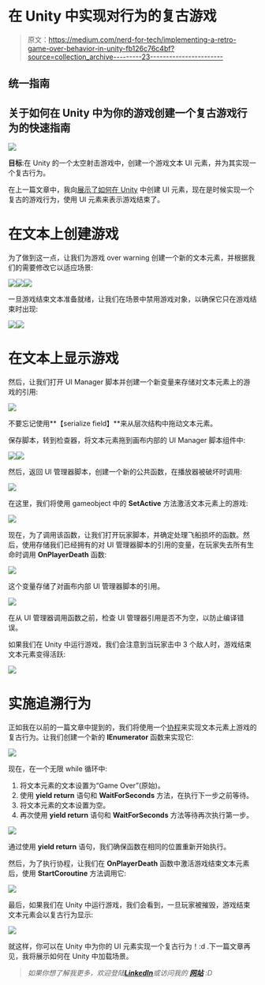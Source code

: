 # 在 Unity 中实现对行为的复古游戏

> 原文：<https://medium.com/nerd-for-tech/implementing-a-retro-game-over-behavior-in-unity-fb126c76c4bf?source=collection_archive---------23----------------------->

## 统一指南

## 关于如何在 Unity 中为你的游戏创建一个复古游戏行为的快速指南

![](img/88b5def3314f09dc0a345b9c91904b65.png)

**目标**:在 Unity 的一个太空射击游戏中，创建一个游戏文本 UI 元素，并为其实现一个复古行为。

在上一篇文章中，我向[展示了如何在 Unity](/nerd-for-tech/creating-ui-elements-in-unity-a778929eacfa) 中创建 UI 元素，现在是时候实现一个复古的游戏行为，使用 UI 元素来表示游戏结束了。

# 在文本上创建游戏

为了做到这一点，让我们为游戏 over warning 创建一个新的文本元素，并根据我们的需要修改它以适应场景:

![](img/b310214a85823ab085c9c2b9e06809a0.png)![](img/d4618f6729b1e37f835a35b9bc8c2107.png)![](img/442c5530cfab515594ef6a3d2c6f8994.png)

一旦游戏结束文本准备就绪，让我们在场景中禁用游戏对象，以确保它只在游戏结束时出现:

![](img/ed37b262ebb8cb9bee1e71fe506169c8.png)![](img/1cbedf4de7110e528acc89adffdb5281.png)

# 在文本上显示游戏

然后，让我们打开 UI Manager 脚本并创建一个新变量来存储对文本元素上的游戏的引用:

![](img/cc7039ce34e6a41e80293a7ce283749d.png)

不要忘记使用**【serialize field】**来从层次结构中拖动文本元素。

保存脚本，转到检查器，将文本元素拖到画布内部的 UI Manager 脚本组件中:

![](img/79660bd1392de28fe64c9b325c5da084.png)![](img/eba857f5cc1174e3e3c2f026c72822e0.png)

然后，返回 UI 管理器脚本，创建一个新的公共函数，在播放器被破坏时调用:

![](img/58a0b5f6e095ae8b945a78a133fd4b1f.png)

在这里，我们将使用 gameobject 中的 **SetActive** 方法激活文本元素上的游戏:

![](img/577fd1f6be5b333078175a0e12672faf.png)

现在，为了调用该函数，让我们打开玩家脚本，并确定处理飞船损坏的函数。然后，使用存储我们已经拥有的对 UI 管理器脚本的引用的变量，在玩家失去所有生命时调用 **OnPlayerDeath** 函数:

![](img/12a8d6f73e496f194f4bf07c54613486.png)

这个变量存储了对画布内部 UI 管理器脚本的引用。

![](img/c4e713fbb33ceae562ed41594bb20d10.png)

在从 UI 管理器调用函数之前，检查 UI 管理器引用是否不为空，以防止编译错误。

如果我们在 Unity 中运行游戏，我们会注意到当玩家击中 3 个敌人时，游戏结束文本元素变得活跃:

![](img/d4c5046871b46b11af6c64efa2feb3e9.png)

# 实施追溯行为

正如我在以前的一篇文章中提到的，我们将使用一个[协程](https://fas444.medium.com/using-coroutines-in-unity-5fa1d51e0055)来实现文本元素上游戏的复古行为。让我们创建一个新的 **IEnumerator** 函数来实现它:

![](img/40cbe7e4a63cbe2ccd4625f5581ee775.png)

现在，在一个无限 while 循环中:

1.  将文本元素的文本设置为“Game Over”(原始)。
2.  使用 **yield return** 语句和 **WaitForSeconds** 方法，在执行下一步之前等待。
3.  将文本元素的文本设置为空。
4.  再次使用 **yield return** 语句和 **WaitForSeconds** 方法等待再次执行第一步。

![](img/812194d9579faecb5168f5da5593d1d6.png)

通过使用 **yield return** 语句，我们确保函数在相同的位置重新开始执行。

然后，为了执行协程，让我们在 **OnPlayerDeath** 函数中激活游戏结束文本元素后，使用 **StartCoroutine** 方法调用它:

![](img/c9a8dce9acc218f37acc5253bd063d5a.png)

最后，如果我们在 Unity 中运行游戏，我们会看到，一旦玩家被摧毁，游戏结束文本元素会以复古行为显示:

![](img/77479982e47948ad7711e49cfd3aa97b.png)

就这样，你可以在 Unity 中为你的 UI 元素实现一个复古行为！:d .下一篇文章再见，我将展示如何在 Unity 中加载场景。

> *如果你想了解我更多，欢迎登陆*[***LinkedIn***](https://www.linkedin.com/in/fas444/)**或访问我的* [***网站***](http://fernandoalcasan.com/) *:D**